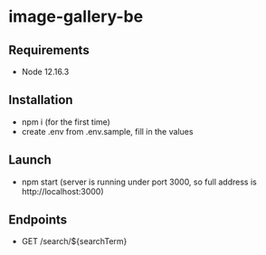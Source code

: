 # image-gallery-be

## Requirements
- Node 12.16.3

## Installation
- npm i (for the first time)
- create .env from .env.sample, fill in the values

## Launch
- npm start (server is running under port 3000, so full address is http://localhost:3000)

## Endpoints
- GET /search/${searchTerm}
